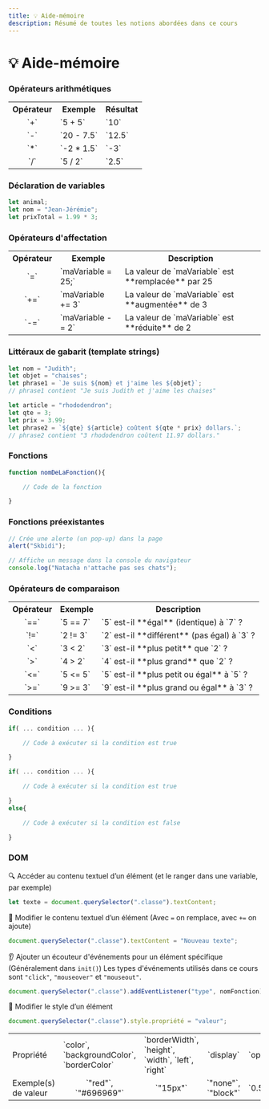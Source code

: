 ```yaml
---
title: 💡 Aide-mémoire
description: Résumé de toutes les notions abordées dans ce cours
---
```


# 💡 Aide-mémoire

### Opérateurs arithmétiques

<table>
    <tr>
        <th>Opérateur</th>
        <th>Exemple</th>
        <th>Résultat</th>
    </tr>
    <tr>
        <td><center>`+`</center></td>
        <td>`5 + 5`</td>
        <td>`10`</td>
    </tr>
    <tr>
        <td><center>`-`</center></td>
        <td>`20 - 7.5`</td>
        <td>`12.5`</td>
    </tr>
    <tr>
        <td><center>`*`</center></td>
        <td>`-2 * 1.5`</td>
        <td>`-3`</td>
    </tr>
    <tr>
        <td><center>`/`</center></td>
        <td>`5 / 2`</td>
        <td>`2.5`</td>
    </tr>
</table>

### Déclaration de variables

```js
let animal;
let nom = "Jean-Jérémie";
let prixTotal = 1.99 * 3;
```

### Opérateurs d'affectation

<table>
    <tr>
        <th>Opérateur</th>
        <th>Exemple</th>
        <th>Description</th>
    </tr>
    <tr>
        <td><center>`=`</center></td>
        <td>`maVariable = 25;`</td>
        <td>La valeur de `maVariable` est **remplacée** par 25</td>
    </tr>
    <tr>
        <td><center>`+=`</center></td>
        <td>`maVariable += 3`</td>
        <td>La valeur de `maVariable` est **augmentée** de 3</td>
    </tr>
    <tr>
        <td><center>`-=`</center></td>
        <td>`maVariable -= 2`</td>
        <td>La valeur de `maVariable` est **réduite** de 2</td>
    </tr>
</table>

### Littéraux de gabarit (template strings)

```js
let nom = "Judith";
let objet = "chaises";
let phrase1 = `Je suis ${nom} et j'aime les ${objet}`;
// phrase1 contient "Je suis Judith et j'aime les chaises"

let article = "rhododendron";
let qte = 3;
let prix = 3.99;
let phrase2 = `${qte} ${article} coûtent ${qte * prix} dollars.`;
// phrase2 contient "3 rhododendron coûtent 11.97 dollars."
```

### Fonctions

```js showLineNumbers
function nomDeLaFonction(){

    // Code de la fonction

}
```

### Fonctions préexistantes

```js
// Crée une alerte (un pop-up) dans la page
alert("Skbidi");

// Affiche un message dans la console du navigateur
console.log("Natacha n'attache pas ses chats");
```

### Opérateurs de comparaison

<table>
    <tr>
        <th>Opérateur</th>
        <th>Exemple</th>
        <th>Description</th>
    </tr>
    <tr>
        <td><center>`==`</center></td>
        <td>`5 == 7`</td>
        <td>`5` est-il **égal** (identique) à `7` ?</td>
    </tr>
    <tr>
        <td><center>`!=`</center></td>
        <td>`2 != 3`</td>
        <td>`2` est-il **différent** (pas égal) à `3` ?</td>
    </tr>
    <tr>
        <td><center>`<`</center></td>
        <td>`3 < 2`</td>
        <td>`3` est-il **plus petit** que `2` ?</td>
    </tr>
    <tr>
        <td><center>`>`</center></td>
        <td>`4 > 2`</td>
        <td>`4` est-il **plus grand** que `2` ?</td>
    </tr>
    <tr>
        <td><center>`<=`</center></td>
        <td>`5 <= 5`</td>
        <td>`5` est-il **plus petit ou égal** à `5` ?</td>
    </tr>
    <tr>
        <td><center>`>=`</center></td>
        <td>`9 >= 3`</td>
        <td>`9` est-il **plus grand ou égal** à `3` ?</td>
    </tr>
</table>

### Conditions

```js showLineNumbers
if( ... condition ... ){

    // Code à exécuter si la condition est true

}
```

```js showLineNumbers
if( ... condition ... ){

    // Code à exécuter si la condition est true

}
else{

    // Code à exécuter si la condition est false

}
```

### DOM

🔍 Accéder au contenu textuel d’un élément (et le ranger dans une variable, par exemple)
```js
let texte = document.querySelector(".classe").textContent;
```

📝 Modifier le contenu textuel d’un élément (Avec `=` on remplace, avec `+=` on ajoute)
```js
document.querySelector(".classe").textContent = "Nouveau texte";
```

👂 Ajouter un écouteur d'événements pour un élément spécifique (Généralement dans `init()`) Les types d'événements utilisés dans ce cours sont `"click"`, `"mouseover"` et `"mouseout"`.
```js
document.querySelector(".classe").addEventListener("type", nomFonction);
```

🎨 Modifier le style d’un élément
```js
document.querySelector(".classe").style.propriété = "valeur";
```

<table>
<tr>
    <td>Propriété</td>
    <td>`color`, `backgroundColor`,<br/> `borderColor`</td>
    <td>`borderWidth`, `height`,<br/>`width`, `left`, `right`</td>
    <td><center>`display`</center></td>
    <td>`opacity`</td>
</tr>
<tr>
    <td>Exemple(s) de valeur</td>
    <td><center>`"red"`, `"#696969"`</center></td>
    <td><center>`"15px"`</center></td>
    <td><center>`"none"`, `"block"`</center></td>
    <td>`0.5`, `1`</td>

</tr>
</table>